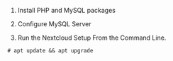 1. Install PHP and MySQL packages


2. Configure MySQL Server


3. Run the Nextcloud Setup From the Command Line.


```
# apt update && apt upgrade
```


